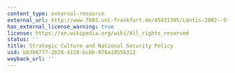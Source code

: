 ```yaml
---
content_type: external-resource
external_url: http://www.fb03.uni-frankfurt.de/45431305/Lantis-2002--Strategic-Culture-and-NationalSecurity-Policy.pdf
has_external_license_warning: true
license: https://en.wikipedia.org/wiki/All_rights_reserved
status: ''
title: Strategic Culture and National Security Policy
uid: bb3b6777-2b28-4158-bcbb-876a1855b312
wayback_url: ''
---
```

